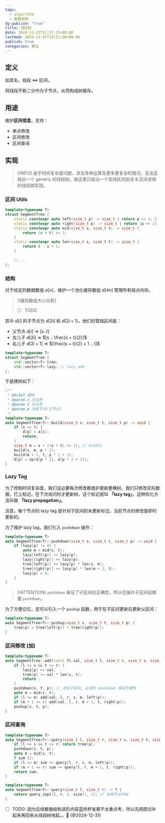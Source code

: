 ```yaml
---
tags:
  - algorithm
  - 数据结构
dg-publish: "true"
title: 线段树
date: 2024-11-22T11:57:35+08:00
lastmod: 2024-12-07T19:51:06+08:00
publish: true
categories: 算法
---
```


## 定义

如其名，线段 $\Leftrightarrow$ 区间。

将线段不断二分作为子节点，从而构成树缓存。
## 用途

维护**区间信息**，支持：
+ 单点修改
+ 区间修改
+ 区间查询

## 实现

>[!INFO]
由于时间复杂度问题，涉及多种运算及更多更复杂的情况，无法总结出一个 generic 的线段树，故这里只给出一个支持区间加法 & 区间求和的线段树实现。

### 区间 Utils

```cpp
template<typename T>
struct SegmentTree {
	static constexpr auto left(size_t p) -> size_t { return p << 1; }
	static constexpr auto right(size_t p) -> size_t { return (p << 1) | 1; }
	static constexpr auto mid(size_t s, size_t t) -> size_t { 
		return (s + t) >> 1; 
	}
	static constexpr auto len(size_t s, size_t t) -> size_t {
		return t - s + 1;
	}
	
	// ...
};
```
### 结构

对于给定的数据数组 $a[n]$，维护一个池化缓存数组 $d[4n]$ 管理所有结点内存。

> [!缓存数组大小分析]
> - [ ]  TODO

其中 $d[i]$ 的子节点为 $d[2i]$ 和 $d[2i + 1]$，他们的管辖区间是：
+ 父节点 $d[i]$ $\Rightarrow$ $[s .. t]$
+ 左儿子 $d[2i]$ $\Rightarrow$ $[s .. \frac{s + t}{2}]$
+ 右儿子 $d[2i + 1]$ $\Rightarrow$ $[\frac{s + t}{2} + 1 .. t]$

```cpp
template<typename T>
struct SegmentTree {
	std::vector<T> tree;
	std::vector<T> lazy; // lazy add
};
```

于是建树如下：

```cpp
/**
 * @brief 建树
 * @param s 左边界
 * @param t 右边界
 * @param p 当前节点(父节点)
 */
template<typename T>
auto SegmentTree<T>::build(size_t s, size_t t, size_t p) -> void {
	if (s == t) {
		d[p] = a[s];
		return;
	}
	size_t m = s + ((s + t) >> 1); // middle
	build(s, m, p * 2);
	build(m + 1, t, p * 2 + 1);
	d[p] = op(d[p * 2], d[p * 2 + 1]);
}
```

### Lazy Tag

 为了控制时间复杂度，我们没必要每次修改都维护更新整棵树。我们只修改实际数据，打上标记，在下次询问时才更新树。这个标记就叫 **「lazy tag」**，这种优化方法叫做  **「lazy propagation」**。
 
注意，每个节点的 lazy tag 是针对子区间的未更新标记，当前节点的修改是即时更新的。

为了维护 lazy tag，我们引入 `pushdown` 操作：

```cpp
template<typename T>
auto SegmentTree<T>::pushdown(size_t s, size_t t, size_t p) -> void {
	if (lazy[p] != 0) {
		auto m = mid(s, t);
		lazy[left(p)] += lazy[p];
		lazy[right(p)] += lazy[p];
		tree[left(p)] += lazy[p] * len(s, m);
		tree[right(p)] += lazy[p] * len(m + 1, t);
		lazy[p] = 0;
	}
}
```

> [!ATTENTION]
`pushdown` 保证了子区间的正确性，所以在操作子区间前都要 `pushdown`。

为了方便记忆，还可以引入一个 `pushup` 函数，用于在子区间更新后更新父区间：

```cpp
template<typename T>
auto SegmentTree<T>::pushup(size_t s, size_t t, size_t p) {
	tree[p] = tree[left(p)] + tree[right(p)];
}
```
### 区间修改 (加)

```cpp
template<typename T>
auto SegmentTree::add(const T& val, size_t l, size_t r, size_t s, size_t t, size_t p) -> void {
	if (l <= s && t <= r) {
		lazy[p] += val;
		tree[p] += val * len(s, t);
		return ;
	}
	pushdown(s, t, p); // 涉及子区间, 必须先 pushdown 保证正确性
	auto m = mid(s, t);
	if (l <= m) add(val, l, r, s, m, left(p));
	if (m + 1 <= r) add(val, l, r, m + 1, t, right(p));
	pushup(s, t, p);
}
```
### 区间查询

```cpp
template<typename T>
auto SegmentTree<T>::query(size_t l, size_t r, size_t s, size_t t, size_t p) -> T {
	if (l <= s && t <= r) return tree[p];
	pushdown(s, t, p);
	auto m = mid(s, t);
	T sum {};
	if (l <= m) sum += query(l, r, s, m, left(p));
	if (m + 1 <= r) sum += query(l, r, m + 1, t, right(p));
	return sum;
}

template<typename T>
auto SegmentTree<T>::query(size_t l, size_t r) -> T {
	return query_impl(l, r, 1, size(), 1); // 从根节点开始
}
```

- [ ] TODO: 因为后续数据结构进阶内容蓝桥杯省赛不太重点考，所以先把图论补起来再回来从线段树啃起。。🔽 (@2024-12-31)
